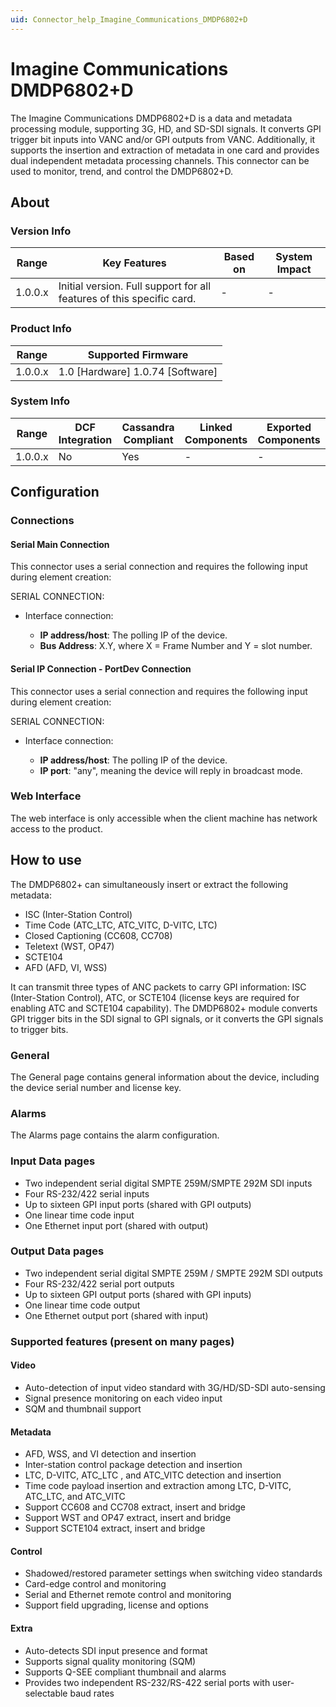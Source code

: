 ```yaml
---
uid: Connector_help_Imagine_Communications_DMDP6802+D
---
```


# Imagine Communications DMDP6802+D

The Imagine Communications DMDP6802+D is a data and metadata processing module, supporting 3G, HD, and SD-SDI signals. It converts GPI trigger bit inputs into VANC and/or GPI outputs from VANC. Additionally, it supports the insertion and extraction of metadata in one card and provides dual independent metadata processing channels. This connector can be used to monitor, trend, and control the DMDP6802+D.

## About

### Version Info

| **Range** | **Key Features**                                                             | **Based on** | **System Impact** |
|-----------|------------------------------------------------------------------------------|--------------|-------------------|
| 1.0.0.x   | Initial version. Full support for all features of this specific card. | -            | -                 |

### Product Info

| Range     | Supported Firmware                   |
|-----------|--------------------------------------|
| 1.0.0.x   | 1.0 \[Hardware\] 1.0.74 \[Software\] |

### System Info

| Range     | DCF Integration     | Cassandra Compliant     | Linked Components     | Exported Components     |
|-----------|---------------------|-------------------------|-----------------------|-------------------------|
| 1.0.0.x   | No                  | Yes                     | -                     | -                       |

## Configuration

### Connections

#### Serial Main Connection

This connector uses a serial connection and requires the following input during element creation:

SERIAL CONNECTION:

- Interface connection:

  - **IP address/host**: The polling IP of the device.
  - **Bus Address**: X.Y, where X = Frame Number and Y = slot number.

#### Serial IP Connection - PortDev Connection

This connector uses a serial connection and requires the following input during element creation:

SERIAL CONNECTION:

- Interface connection:

  - **IP address/host**: The polling IP of the device.
  - **IP port**: "any", meaning the device will reply in broadcast mode.

### Web Interface

The web interface is only accessible when the client machine has network access to the product.

## How to use

The DMDP6802+ can simultaneously insert or extract the following metadata:

- ISC (Inter-Station Control)
- Time Code (ATC_LTC, ATC_VITC, D-VITC, LTC)
- Closed Captioning (CC608, CC708)
- Teletext (WST, OP47)
- SCTE104
- AFD (AFD, VI, WSS)

It can transmit three types of ANC packets to carry GPI information: ISC (Inter-Station Control), ATC, or SCTE104 (license keys are required for enabling ATC and SCTE104 capability). The DMDP6802+ module converts GPI trigger bits in the SDI signal to GPI signals, or it converts the GPI signals to trigger bits.

### General

The General page contains general information about the device, including the device serial number and license key.

### Alarms

The Alarms page contains the alarm configuration.

### Input Data pages

- Two independent serial digital SMPTE 259M/SMPTE 292M SDI inputs
- Four RS-232/422 serial inputs
- Up to sixteen GPI input ports (shared with GPI outputs)
- One linear time code input
- One Ethernet input port (shared with output)

### Output Data pages

- Two independent serial digital SMPTE 259M / SMPTE 292M SDI outputs
- Four RS-232/422 serial port outputs
- Up to sixteen GPI output ports (shared with GPI inputs)
- One linear time code output
- One Ethernet output port (shared with input)

### Supported features (present on many pages)

#### Video

- Auto-detection of input video standard with 3G/HD/SD-SDI auto-sensing
- Signal presence monitoring on each video input
- SQM and thumbnail support

#### Metadata

- AFD, WSS, and VI detection and insertion
- Inter-station control package detection and insertion
- LTC, D-VITC, ATC_LTC , and ATC_VITC detection and insertion
- Time code payload insertion and extraction among LTC, D-VITC, ATC_LTC, and ATC_VITC
- Support CC608 and CC708 extract, insert and bridge
- Support WST and OP47 extract, insert and bridge
- Support SCTE104 extract, insert and bridge

#### Control

- Shadowed/restored parameter settings when switching video standards
- Card-edge control and monitoring
- Serial and Ethernet remote control and monitoring
- Support field upgrading, license and options

#### Extra

- Auto-detects SDI input presence and format
- Supports signal quality monitoring (SQM)
- Supports Q-SEE compliant thumbnail and alarms
- Provides two independent RS-232/RS-422 serial ports with user-selectable baud rates
